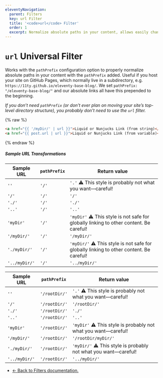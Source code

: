 ```yaml
---
eleventyNavigation:
  parent: Filters
  key: url Filter
  title: '<code>url</code> Filter'
  order: 1
  excerpt: Normalize absolute paths in your content, allows easily changing deploy subdirectories for your project.
---
```


# `url` Universal Filter

Works with the `pathPrefix` configuration option to properly normalize absolute paths in your content with the `pathPrefix` added. Useful if you host your site on GitHub Pages, which normally live in a subdirectory, e.g. `https://11ty.github.io/eleventy-base-blog/`. We set `pathPrefix: "/eleventy-base-blog/"` and our absolute links all have this prepended to the beginning.

_If you don’t need `pathPrefix` (or don’t ever plan on moving your site’s top-level directory structure), you probably don’t need to use the `url` filter._

{% raw %}
```html
<a href="{{ '/myDir/' | url }}">Liquid or Nunjucks Link (from string)</a>
<a href="{{ post.url | url }}">Liquid or Nunjucks Link (from variable)</a>
```
{% endraw %}

##### Sample URL Transformations

| Sample URL   | `pathPrefix` | Return value                                                                           |
| ------------ | ------------ | -------------------------------------------------------------------------------------- |
| `''`         | `'/'`        | `'.'` ⚠️ This style is probably not what you want—careful!                              |
| `'/'`        | `'/'`        | `'/'`                                                                                  |
| `'./'`       | `'/'`        | `'./'`                                                                                 |
| `'..'`       | `'/'`        | `'..'`                                                                                 |
| `'myDir'`    | `'/'`        | `'myDir'` ⚠️ This style is not safe for globally linking to other content. Be careful!  |
| `'/myDir/'`  | `'/'`        | `'/myDir/'`                                                                            |
| `'./myDir/'` | `'/'`        | `'myDir/'` ⚠️ This style is not safe for globally linking to other content. Be careful! |
| `'../myDir/'` | `'/'`       | `'../myDir/'`                                                                          |

| Sample URL   | `pathPrefix`  | Return value                                                   |
| ------------ | ------------- | -------------------------------------------------------------- |
| `''`         | `'/rootDir/'` | `'.'` ⚠️ This style is probably not what you want—careful!      |
| `'/'`        | `'/rootDir/'` | `'/rootDir/'`                                                  |
| `'./'`       | `'/rootDir/'` | `'./'`                                                         |
| `'..'`       | `'/rootDir/'` | `'..'`                                                         |
| `'myDir'`    | `'/rootDir/'` | `'myDir'` ⚠️ This style is probably not what you want—careful!  |
| `'/myDir/'`  | `'/rootDir/'` | `'/rootDir/myDir/'`                                            |
| `'./myDir/'` | `'/rootDir/'` | `'myDir/'` ⚠️ This style is probably not what you want—careful! |
| `'../myDir/'` | `'/rootDir/'` | `'../myDir/'`                                                 |

* [← Back to Filters documentation.](/docs/filters/)
